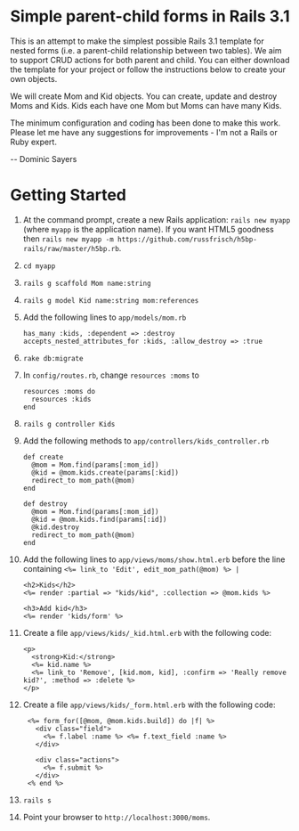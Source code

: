 Simple parent-child forms in Rails 3.1
=======================================

This is an attempt to make the simplest possible Rails 3.1 template for nested
forms (i.e. a parent-child relationship between two tables). We aim to
support CRUD actions for both parent and child. You can either download the
template for your project or follow the instructions below to create your own
objects.

We will create Mom and Kid objects. You can create, update and destroy Moms and
Kids. Kids each have one Mom but Moms can have many Kids.

The minimum configuration and coding has been done to make this work. Please let
me have any suggestions for improvements - I'm not a Rails or Ruby expert.

-- Dominic Sayers

Getting Started
================

1.  At the command prompt, create a new Rails application:
    `rails new myapp` (where `myapp` is the application name). If you want HTML5
    goodness then `rails new myapp -m https://github.com/russfrisch/h5bp-rails/raw/master/h5bp.rb`.

1.  `cd myapp`

1.  `rails g scaffold Mom name:string`

1.  `rails g model Kid name:string mom:references`

1.  Add the following lines to `app/models/mom.rb`

        has_many :kids, :dependent => :destroy
        accepts_nested_attributes_for :kids, :allow_destroy => :true

1.  `rake db:migrate`

1.  In `config/routes.rb`, change `resources :moms` to

        resources :moms do
          resources :kids
        end
  
1.  `rails g controller Kids`

1.  Add the following methods to `app/controllers/kids_controller.rb`

        def create
          @mom = Mom.find(params[:mom_id])
          @kid = @mom.kids.create(params[:kid])
          redirect_to mom_path(@mom)
        end

        def destroy
          @mom = Mom.find(params[:mom_id])
          @kid = @mom.kids.find(params[:id])
          @kid.destroy
          redirect_to mom_path(@mom)
        end

1.  Add the following lines to `app/views/moms/show.html.erb` before the line
    containing `<%= link_to 'Edit', edit_mom_path(@mom) %> |`

        <h2>Kids</h2>
        <%= render :partial => "kids/kid", :collection => @mom.kids %>

        <h3>Add kid</h3>
        <%= render 'kids/form' %>

1.  Create a file `app/views/kids/_kid.html.erb` with the following code:

        <p>
          <strong>Kid:</strong>
          <%= kid.name %>
          <%= link_to 'Remove', [kid.mom, kid], :confirm => 'Really remove kid?', :method => :delete %>
        </p>

1. Create a file `app/views/kids/_form.html.erb` with the following code:

        <%= form_for([@mom, @mom.kids.build]) do |f| %>
          <div class="field">
            <%= f.label :name %> <%= f.text_field :name %>
          </div>

          <div class="actions">
            <%= f.submit %>
          </div>
        <% end %>

1. `rails s`

1. Point your browser to `http://localhost:3000/moms`.
